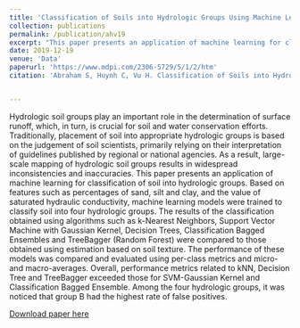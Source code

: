 ```yaml
---
title: 'Classification of Soils into Hydrologic Groups Using Machine Learning'
collection: publications
permalink: /publication/ahv19
excerpt: "This paper presents an application of machine learning for classification of soil into hydrologic groups. Based on features such as percentages of sand, silt and clay, and the value of saturated hydraulic conductivity, machine learning models were trained to classify soil into four hydrologic groups."
date: 2019-12-19
venue: 'Data'
paperurl: 'https://www.mdpi.com/2306-5729/5/1/2/htm'
citation: 'Abraham S, Huynh C, Vu H. Classification of Soils into Hydrologic Groups Using Machine Learning. Data. 2020; 5(1):2. https://doi.org/10.3390/data5010002'


---
```


Hydrologic soil groups play an important role in the determination of surface runoff, which, in turn, is crucial for soil and water conservation efforts. Traditionally, placement of soil into appropriate hydrologic groups is based on the judgement of soil scientists, primarily relying on their interpretation of guidelines published by regional or national agencies. As a result, large-scale mapping of hydrologic soil groups results in widespread inconsistencies and inaccuracies. This paper presents an application of machine learning for classification of soil into hydrologic groups. Based on features such as percentages of sand, silt and clay, and the value of saturated hydraulic conductivity, machine learning models were trained to classify soil into four hydrologic groups. The results of the classification obtained using algorithms such as k-Nearest Neighbors, Support Vector Machine with Gaussian Kernel, Decision Trees, Classification Bagged Ensembles and TreeBagger (Random Forest) were compared to those obtained using estimation based on soil texture. The performance of these models was compared and evaluated using per-class metrics and micro- and macro-averages. Overall, performance metrics related to kNN, Decision Tree and TreeBagger exceeded those for SVM-Gaussian Kernel and Classification Bagged Ensemble. Among the four hydrologic groups, it was noticed that group B had the highest rate of false positives.

[Download paper here](https://www.mdpi.com/2306-5729/5/1/2/htm)

